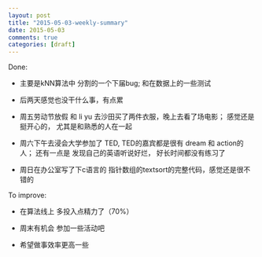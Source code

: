 ```yaml
---
layout: post
title: "2015-05-03-weekly-summary"
date: 2015-05-03
comments: true
categories: [draft]
---
```


Done:

* 主要是kNN算法中 分割的一个下届bug;
  和在数据上的一些测试

* 后两天感觉也没干什么事，有点累

* 周五劳动节放假 和 li yu 去沙田买了两件衣服，晚上去看了场电影；
  感觉还是挺开心的， 尤其是和熟悉的人在一起

* 周六下午去浸会大学参加了 TED, TED的嘉宾都是很有 dream 和 action的人；
  还有一点是 发现自己的英语听说好烂， 好长时间都没有练习了

* 周日在办公室写了下c语言的 指针数组的textsort的完整代码，感觉还是很不错的

To improve:

* 在算法线上 多投入点精力了（70%）

* 周末有机会 参加一些活动吧

* 希望做事效率更高一些
